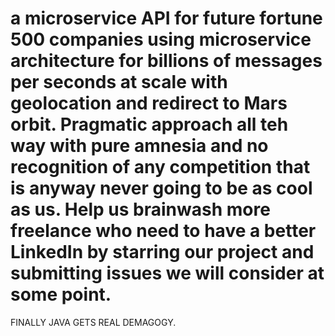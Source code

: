 # a microservice API for future fortune 500 companies using microservice architecture for billions of messages per seconds at scale with geolocation and redirect to Mars orbit. Pragmatic approach all teh way with pure amnesia and no recognition of any competition that is anyway never going to be as cool as us. Help us brainwash more freelance who need to have a better LinkedIn by starring our project and submitting issues we will consider at some point.

FINALLY JAVA GETS REAL DEMAGOGY. 
